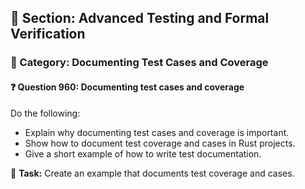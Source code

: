 ## 📘 Section: Advanced Testing and Formal Verification  
### 🔹 Category: Documenting Test Cases and Coverage  
#### ❓ Question 960: Documenting test cases and coverage

Do the following:

- Explain why documenting test cases and coverage is important.
- Show how to document test coverage and cases in Rust projects.
- Give a short example of how to write test documentation.

🔧 **Task:** Create an example that documents test coverage and cases.
